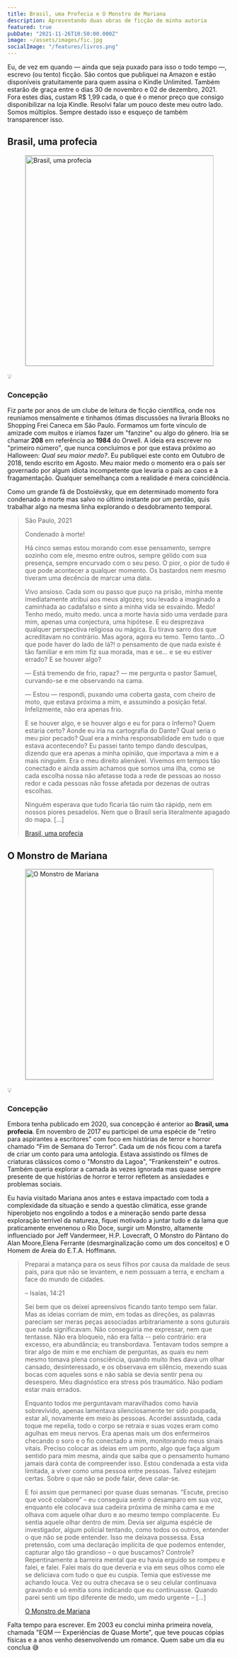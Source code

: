 ```yaml
---
title: Brasil, uma Profecia e O Monstro de Mariana
description: Apresentando duas obras de ficção de minha autoria
featured: true
pubDate: "2021-11-26T10:50:00.000Z"
image: ~/assets/images/fic.jpg
socialImage: "/features/livros.png"
---
```


<p class="lead">Eu, de vez em quando — ainda que seja puxado para isso o todo tempo —, escrevo (ou tento) ficção. São contos que publiquei na Amazon e estão disponíveis gratuitamente para quem assina o Kindle Unlimited. Também estarão de graça entre o dias 30 de novembro e 02 de dezembro, 2021. Fora estes dias, custam R$ 1,99 cada, o que é o menor preço que consigo disponibilizar na loja Kindle. Resolvi falar um pouco deste meu outro lado. Somos múltiplos. Sempre destado isso e esqueço de também transparencer isso.</p>

## Brasil, uma profecia

<figure class="extend">
    <img src="/assets/profecia.jpeg" width="752" height="475" alt="Brasil, uma profecia" style="border: 1px solid #BBB" />
</figure>

<section class="callout">
  <div class="callout__icon"><span role="img" aria-label="Ideia">💡</span></div>
  <article class="callout__content">
    <h3>Concepção</h3>
    <p>Fiz parte por anos de um clube de leitura de ficção científica, onde nos reuniamos mensalmente e tinhamos ótimas discussões na livraria Blooks no Shopping Frei Caneca em São Paulo. Formamos um forte vínculo de amizade com muitos e iríamos fazer um "fanzine" ou algo do gênero. Iria se chamar <b>208</b> em referência ao <b>1984</b> do Orwell. A ideia era escrever no "primeiro número", que nunca concluímos e por que estava próximo ao Halloween: <em>Qual seu maior medo?</em>. Eu publiquei este conto em Outubro de 2018, tendo escrito em Agosto. Meu maior medo o momento era o país ser governado por algum idiota incompetente que levaria o país ao caos e à fragamentação. Qualquer semelhança com a realidade é mera coincidência.</p>
    <p>Como um grande fã de Dostoiévsky, que em determinado momento fora condenado à morte mas salvo no último instante por um perdão, quis trabalhar algo na mesma linha explorando o desdobramento temporal.</p>
  </article>
</section>

> <footer>São Paulo, 2021</footer>
> 
> Condenado à morte!
> 
> Há cinco semas estou morando com esse pensamento, sempre sozinho com ele, mesmo entre outros, sempre gélido com sua presença, sempre encurvado com o seu peso. O pior, o pior de tudo é que pode acontecer a qualquer momento. Os bastardos nem mesmo tiveram uma decência de marcar uma data.
> 
> Vivo ansioso. Cada som ou passo que puço na prisão, minha mente imediatamente atribui aos meus algozes; sou levado a imaginado a caminhada ao cadafalso e sinto a minha vida se esvaindo. Medo! Tenho medo, muito medo. unca a morte havia sido uma verdade para mim, apenas uma conjectura, uma hipótese. E eu desprezava qualquer perspectiva religiosa ou mágica. Eu tirava sarro dos que acreditavam no contrário. Mas agora, agora eu temo. Temo tanto...O que pode haver do lado de lá?! o pensamento de que nada existe é tão familiar e em mim fiz sua morada, mas e se... e se eu estiver errado? E se houver algo?
> 
> — Está tremendo de frio, rapaz? — me pergunta o pastor Samuel, curvando-se e me observando na cama.
> 
> — Estou — respondi, puxando uma coberta gasta, com cheiro de moto, que estava próxima a mim, e assumindo a posição fetal. Infelizmente, não era apenas frio.
> 
> E se houver algo, e se houver algo e eu for para o Inferno? Quem estaria certo? Aonde eu iria na cartografia do Dante? Qual seria o meu pior pecado? Qual era a minha responsabilidade em tudo o que estava acontecendo? Eu passei tanto tempo dando desculpas, dizendo que era apenas a minha opinião, que importava a mim e a mais ninguém. Era o meu direito alienável. Vivemos em tempos tão conectado e ainda assim achamos que somos uma ilha, como se cada escolha nossa não afetasse toda a rede de pessoas ao nosso redor e cada pessoas não fosse afetada por dezenas de outras escolhas.
> 
> Ninguém esperava que tudo ficaria tão ruim tão rápidp, nem em nossos piores pesadelos. Nem que o Brasil seria literalmente apagado do mapa. [...]
> 
> <footer><a href="https://amzn.to/3CV6w1m" title="Brasil, uma profecia">Brasil, uma profecia</a></footer>

## O Monstro de Mariana

<figure class="extend">
    <img src="/assets/pttrn-min.jpg" width="752" height="475" alt="O Monstro de Mariana" style="border: 1px solid #BBB" />
</figure>

<section class="callout">
  <div class="callout__icon"><span role="img" aria-label="Ideia">💡</span></div>
  <article class="callout__content">
    <h3>Concepção</h3>
    <p>Embora tenha publicado em 2020, sua concepção é anterior ao <b>Brasil, uma profecia</b>. Em novembro de 2017 eu participei de uma espécie de "retiro para aspirantes a escritores" com foco em histórias de terror e horror chamado "Fim de Semana do Terror". Cada um de nós ficou com a tarefa de criar um conto para uma antologia. Estava assistindo os filmes de criaturas clássicos como o "Monstro da Lagoa", "Frankenstein" e outros. Também queria explorar a camada às vezes ignorada mas quase sempre presente de que histórias de horror e terror refletem as ansiedades e problemas sociais.</p>
    <p>Eu havia visitado Mariana anos antes e estava impactado com toda a complexidade da situação e sendo a questão climática, esse grande hiperobjeto nos engolindo a todos e a mineração sendo parte dessa exploração terrível da natureza, fiquei motivado a juntar tudo e da lama que praticamente envenenou o Rio Doce, surgir um Monstro, altamente influenciado por Jeff Vandermeer, H.P. Lovecraft, O Monstro do Pântano do Alan Moore,Elena Ferrante (desmarginalização como um dos conceitos) e O Homem de Areia do E.T.A. Hoffmann.</p>
  </article>
</section>

> Preparai a matança para os seus filhos por causa da maldade de seus pais, para que não se levantem, e nem possuam a terra, e encham a face do mundo de cidades.
> <footer>– Isaías, 14:21</footer>
> 
> Sei bem que os deixei apreensivos ficando tanto tempo sem falar. Mas as ideias corriam de mim, em todas as direções, as palavras pareciam ser meras peças associadas arbitrariamente a sons guturais que nada significavam. Não conseguiria me expressar, nem que tentasse. Não era bloqueio, não era falta -- pelo contrário: era excesso, era abundância; eu transbordava. Tentavam todos sempre a tirar algo de mim e me enchiam de perguntas, as quais eu nem mesmo tomava plena consciência, quando muito lhes dava um olhar cansado, desinteressado, e os observava em silêncio, mexendo suas bocas com aqueles sons e não sabia se devia sentir pena ou desespero.  Meu diagnóstico era stress pós traumático. Não podiam estar mais errados.
> 
> Enquanto todos me perguntavam maravilhados como havia sobrevivido, apenas lamentava silenciosamente ter sido poupada, estar ali, novamente em meio às pessoas. Acordei assustada, cada toque me repelia, todo o corpo se retraia e suas vozes eram como agulhas em meus nervos. Era apenas mais um dos enfermeiros checando o soro e o fio conectado a mim, monitorando meus sinais vitais. Preciso colocar as ideias em um ponto, algo que faça algum sentido para mim mesma, ainda que saiba que o pensamento humano jamais dará conta de compreender isso. Estou condenada a esta vida limitada, a viver como uma pessoa entre pessoas. Talvez estejam certas. Sobre o que não se pode falar, deve calar-se.
> 
> E foi assim que permaneci por quase duas semanas. “Escute, preciso que você colabore” – eu conseguia sentir o desamparo em sua voz, enquanto ele colocava sua cadeira próxima de minha cama e me olhava com aquele olhar duro e ao mesmo tempo complacente. Eu sentia aquele olhar dentro de mim. Devia ser alguma espécie de investigador, algum policial tentando, como todos os outros, entender o que não se pode entender. Isso me deixava possessa. Essa pretensão, com uma declaração implícita de que podemos entender, capturar algo tão grandioso – o que buscamos? Controle? Repentinamente a barreira mental que eu havia erguido se rompeu e falei, e falei. Falei mais do que deveria e via em seus olhos como ele se deliciava com tudo o que eu cuspia. Temia que estivesse me achando louca. Vez ou outra checava se o seu celular continuava gravando e só emitia sons indicando que eu continuasse. Quando parei senti um tipo diferente de medo, um medo urgente – [...]
> 
> <footer><a href="https://amzn.to/3HWXODt" title="O Monstro de Mariana">O Monstro de Mariana</a></footer>

Falta tempo para escrever. Em 2003 eu conclui minha primeira novela, chamada "EQM — Experiências de Quase Morte", que teve poucas cópias físicas e a anos venho desenvolvendo um romance. Quem sabe um dia eu conclua 😅